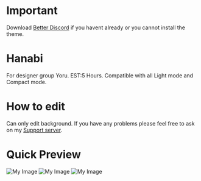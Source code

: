 # Important

Download [Better Discord](https://github.com/Jiiks/BetterDiscordApp/releases) if you havent already or you cannot install the theme.

# Hanabi
For designer group Yoru. EST:5 Hours. Compatible with all Light mode and Compact mode.

# How to edit

Can only edit background. If you have any problems please feel free to ask on my [Support server](https://discord.gg/HRDN6x9).
 
# Quick Preview
![My Image](https://puu.sh/Bvkmm/25abf1322b.png)
![My Image](https://puu.sh/Bvkm4/24852e40ac.jpg)
![My Image](https://puu.sh/Bvkmm/25abf1322b.png)
